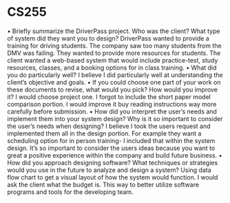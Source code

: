 # CS255
•	Briefly summarize the DriverPass project. Who was the client? What type of system did they want you to design? DriverPass wanted to provide a training for driving students. The company saw too many students from the DMV was failing. They wanted to provide more resources for students. The client wanted a web-based system that would include practice-test, study resources, classes, and a booking options for in class training. 
•	What did you do particularly well?
I believe I did particularly well at understanding the client’s objective and goals. 
•	If you could choose one part of your work on these documents to revise, what would you pick? How would you improve it? I would choose project one. I forgot to include the short paper model comparison portion. I would improve it buy reading instructions way more carefully before submission.
•	How did you interpret the user’s needs and implement them into your system design? Why is it so important to consider the user’s needs when designing? I believe I took the users request and implemented them all in the design portion. For example they want a scheduling option for in person training- I included that within the system design. It’s so important to consider the users ideas because you want to great a positive experience within the company and build future business. 
•	How did you approach designing software? What techniques or strategies would you use in the future to analyze and design a system? Using data flow chart to get a visual layout of how the system would function. I would ask the client what the budget is. This way to better utilize software programs and tools for the developing team.
